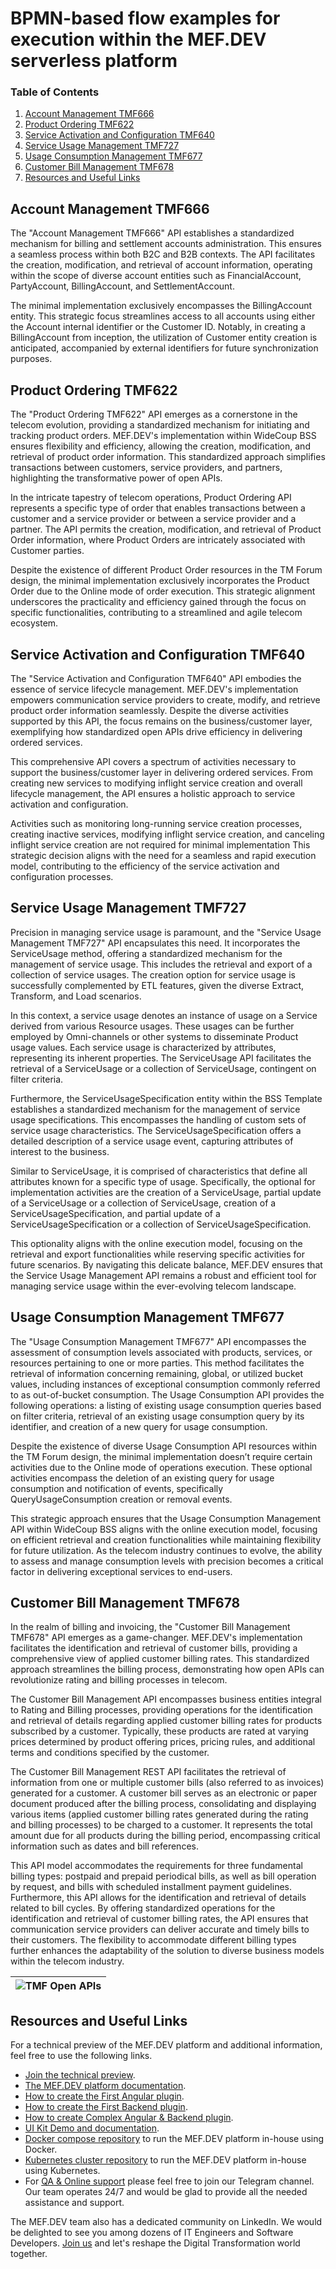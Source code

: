 # BPMN-based flow examples for execution within the MEF.DEV serverless platform

### Table of Contents
1. [Account Management TMF666](#Account-Management-TMF666)
2. [Product Ordering TMF622](#Product-Ordering-TMF622)
3. [Service Activation and Configuration TMF640](#Service-Activation-and-Configuration-TMF640)
4. [Service Usage Management TMF727](#Service-Usage-Management-TMF727)
5. [Usage Consumption Management TMF677](#Usage-Consumption-Management-TMF677)
6. [Customer Bill Management TMF678](#Customer-Bill-Management-TMF678)
7. [Resources and Useful Links](#Resources-and-Useful-Links)

## Account Management TMF666
The "Account Management TMF666" API establishes a standardized mechanism for billing and settlement accounts administration. This ensures a seamless process within both B2C and B2B contexts. The API facilitates the creation, modification, and retrieval of account information, operating within the scope of diverse account entities such as FinancialAccount, PartyAccount, BillingAccount, and SettlementAccount.

The minimal implementation exclusively encompasses the BillingAccount entity. This strategic focus streamlines access to all accounts using either the Account internal identifier or the Customer ID. Notably, in creating a BillingAccount from inception, the utilization of Customer entity creation is anticipated, accompanied by external identifiers for future synchronization purposes.

## Product Ordering TMF622
The "Product Ordering TMF622" API emerges as a cornerstone in the telecom evolution, providing a standardized mechanism for initiating and tracking product orders. MEF.DEV's implementation within WideCoup BSS ensures flexibility and efficiency, allowing the creation, modification, and retrieval of product order information. This standardized approach simplifies transactions between customers, service providers, and partners, highlighting the transformative power of open APIs.

In the intricate tapestry of telecom operations, Product Ordering API represents a specific type of order that enables transactions between a customer and a service provider or between a service provider and a partner. The API permits the creation, modification, and retrieval of Product Order information, where Product Orders are intricately associated with Customer parties.

Despite the existence of different Product Order resources in the TM Forum design, the minimal implementation exclusively incorporates the Product Order due to the Online mode of order execution. This strategic alignment underscores the practicality and efficiency gained through the focus on specific functionalities, contributing to a streamlined and agile telecom ecosystem.

## Service Activation and Configuration TMF640
The "Service Activation and Configuration TMF640" API embodies the essence of service lifecycle management. MEF.DEV's implementation empowers communication service providers to create, modify, and retrieve product order information seamlessly. Despite the diverse activities supported by this API, the focus remains on the business/customer layer, exemplifying how standardized open APIs drive efficiency in delivering ordered services.

This comprehensive API covers a spectrum of activities necessary to support the business/customer layer in delivering ordered services. From creating new services to modifying inflight service creation and overall lifecycle management, the API ensures a holistic approach to service activation and configuration.

Activities such as monitoring long-running service creation processes, creating inactive services, modifying inflight service creation, and canceling inflight service creation are not required for minimal implementation This strategic decision aligns with the need for a seamless and rapid execution model, contributing to the efficiency of the service activation and configuration processes.

## Service Usage Management TMF727
Precision in managing service usage is paramount, and the "Service Usage Management TMF727" API encapsulates this need. It incorporates the ServiceUsage method, offering a standardized mechanism for the management of service usage. This includes the retrieval and export of a collection of service usages. The creation option for service usage is successfully complemented by ETL features, given the diverse Extract, Transform, and Load scenarios.

In this context, a service usage denotes an instance of usage on a Service derived from various Resource usages. These usages can be further employed by Omni-channels or other systems to disseminate Product usage values. Each service usage is characterized by attributes, representing its inherent properties. The ServiceUsage API facilitates the retrieval of a ServiceUsage or a collection of ServiceUsage, contingent on filter criteria.

Furthermore, the ServiceUsageSpecification entity within the BSS Template establishes a standardized mechanism for the management of service usage specifications. This encompasses the handling of custom sets of service usage characteristics. The ServiceUsageSpecification offers a detailed description of a service usage event, capturing attributes of interest to the business.

Similar to ServiceUsage, it is comprised of characteristics that define all attributes known for a specific type of usage. Specifically, the optional for implementation activities are the creation of a ServiceUsage, partial update of a ServiceUsage or a collection of ServiceUsage, creation of a ServiceUsageSpecification, and partial update of a ServiceUsageSpecification or a collection of ServiceUsageSpecification.

This optionality aligns with the online execution model, focusing on the retrieval and export functionalities while reserving specific activities for future scenarios. By navigating this delicate balance, MEF.DEV ensures that the Service Usage Management API remains a robust and efficient tool for managing service usage within the ever-evolving telecom landscape.

## Usage Consumption Management TMF677
The "Usage Consumption Management TMF677" API encompasses the assessment of consumption levels associated with products, services, or resources pertaining to one or more parties. This method facilitates the retrieval of information concerning remaining, global, or utilized bucket values, including instances of exceptional consumption commonly referred to as out-of-bucket consumption. The Usage Consumption API provides the following operations: a listing of existing usage consumption queries based on filter criteria, retrieval of an existing usage consumption query by its identifier, and creation of a new query for usage consumption.

Despite the existence of diverse Usage Consumption API resources within the TM Forum design, the minimal implementation doesn’t require certain activities due to the Online mode of operations execution. These optional activities encompass the deletion of an existing query for usage consumption and notification of events, specifically QueryUsageConsumption creation or removal events.

This strategic approach ensures that the Usage Consumption Management API within WideCoup BSS aligns with the online execution model, focusing on efficient retrieval and creation functionalities while maintaining flexibility for future utilization. As the telecom industry continues to evolve, the ability to assess and manage consumption levels with precision becomes a critical factor in delivering exceptional services to end-users.

## Customer Bill Management TMF678
In the realm of billing and invoicing, the "Customer Bill Management TMF678" API emerges as a game-changer. MEF.DEV's implementation facilitates the identification and retrieval of customer bills, providing a comprehensive view of applied customer billing rates. This standardized approach streamlines the billing process, demonstrating how open APIs can revolutionize rating and billing processes in telecom.

The Customer Bill Management API encompasses business entities integral to Rating and Billing processes, providing operations for the identification and retrieval of details regarding applied customer billing rates for products subscribed by a customer. Typically, these products are rated at varying prices determined by product offering prices, pricing rules, and additional terms and conditions specified by the customer.

The Customer Bill Management REST API facilitates the retrieval of information from one or multiple customer bills (also referred to as invoices) generated for a customer. A customer bill serves as an electronic or paper document produced after the billing process, consolidating and displaying various items (applied customer billing rates generated during the rating and billing processes) to be charged to a customer. It represents the total amount due for all products during the billing period, encompassing critical information such as dates and bill references.

This API model accommodates the requirements for three fundamental billing types: postpaid and prepaid periodical bills, as well as bill operation by request, and bills with scheduled installment payment guidelines. Furthermore, this API allows for the identification and retrieval of details related to bill cycles. By offering standardized operations for the identification and retrieval of customer billing rates, the API ensures that communication service providers can deliver accurate and timely bills to their customers. The flexibility to accommodate different billing types further enhances the adaptability of the solution to diverse business models within the telecom industry.

|![TMF Open APIs](https://github.com/mef-dev/bpmn-examples/blob/dev/tmforum-apis/tmforum-apis.png)|
| :--: |

## Resources and Useful Links
For a technical preview of the MEF.DEV platform and additional information, feel free to use the following links.
- [Join the technical preview](https://preview.mef.dev/rflnk/wsvfcV0ECUiTog2b%2Fv2PmCJMkMdhSXKjoyJe5Ziwl6L2%2FsEhxbNHs0%2FK9YZqm%2Bxt).
- [The MEF.DEV platform documentation](https://platform.mef.dev/plugin_basics/introduction.md).
- [How to create the First Angular plugin](https://platform.mef.dev/dev_guides/first_ui_plugin.md).
- [How to create the First Backend plugin](https://platform.mef.dev/dev_guides/first_backend_plugin.md).
- [How to create Complex Angular & Backend plugin](https://platform.mef.dev/dev_guides/portal_plugin.md).
- [UI Kit Demo and documentation](https://platform.mef.dev/ui_kit_demo/app/home).
- [Docker compose repository](https://github.com/mef-dev/docker) to run the MEF.DEV platform in-house using Docker.
- [Kubernetes cluster repository](https://github.com/mef-dev/k8s) to run the MEF.DEV platform in-house using Kubernetes.
- For [QA & Online support](https://t.me/mef_dev_support) please feel free to join our Telegram channel. Our team operates 24/7 and would be glad to provide all the needed assistance and support.

The MEF.DEV team also has a dedicated community on LinkedIn. We would be delighted to see you among dozens of IT Engineers and Software Developers.
[Join us](https://www.linkedin.com/groups/9050042/) and let's reshape the Digital Transformation world together.
